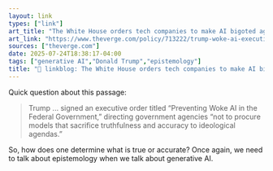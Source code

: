 ```yaml
---
layout: link
types: ["link"]
art_title: "The White House orders tech companies to make AI bigoted again"
art_link: "https://www.theverge.com/policy/713222/trump-woke-ai-executive-order-chatbots-llms"
sources: ["theverge.com"]
date: 2025-07-24T18:38:17-04:00
tags: ["generative AI","Donald Trump","epistemology"]
title: "🔗 linkblog: The White House orders tech companies to make AI bigoted again"
---
```

Quick question about this passage:

> Trump ... signed an executive order titled “Preventing Woke AI in the Federal Government,” directing government agencies “not to procure models that sacrifice truthfulness and accuracy to ideological agendas.”

So, how does one determine what is true or accurate? Once again, we need to talk about epistemology when we talk about generative AI.